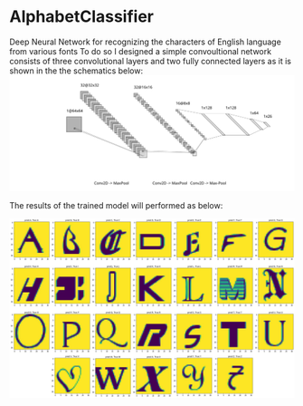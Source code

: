 # AlphabetClassifier
Deep Neural Network for recognizing the characters of English language from various fonts
To do so I designed a simple convoultional network consists of three convolutional layers and two fully connected layers as it is shown in the the schematics below:
![alt text](https://github.com/arghadimi/AlphabetClassifier/blob/main/Schematics.svg)

The results of the trained model will performed as below:

![alt text](https://github.com/arghadimi/AlphabetClassifier/blob/main/sample.png?raw=true)
